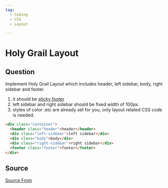 ```yaml
---
tag:
  - Coding
  - CSS
  - Layout

---
```

  
# Holy Grail Layout

## Question
Implement Holy Grail Layout which includes header, left sidebar, body, right sidebar and footer.

1.  it should be [sticky footer](/css/sticky-footer)
2.  left sidebar and right sidebar should be fixed width of 100px.
3.  styles of color .etc are already set for you, only layout related CSS code is needed.

```html
<div class="container">
  <header class="header">header</header>
  <div class="left-sidebar">left sidebar</div>
  <div class="body">body</div>
  <div class="right-sidebar">right sidebar</div>
  <footer class="footer">footer</footer>
</div>
```




##  Source
[Source From](https://bigfrontend.dev/css/Holy-Grail-Layout)

  